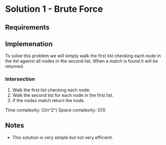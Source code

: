 # Solution 1 - Brute Force

## Requirements

## Implemenation
To solve this problem we will simply walk the first list checking each node
in the list against all nodes in the second list. When a match is found
it will be returned.

### Intersection

1. Walk the first list checking each node.
2. Walk the second list for each node in the first list.
3. If the nodes match return the node.

Time complexity: O(n^2^)
Space complexity: O(1)

## Notes
- This solution is very simple but not very efficient.
